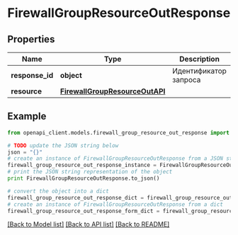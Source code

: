 # FirewallGroupResourceOutResponse


## Properties
Name | Type | Description | Notes
------------ | ------------- | ------------- | -------------
**response_id** | **object** | Идентификатор запроса | [optional] 
**resource** | [**FirewallGroupResourceOutAPI**](FirewallGroupResourceOutAPI.md) |  | 

## Example

```python
from openapi_client.models.firewall_group_resource_out_response import FirewallGroupResourceOutResponse

# TODO update the JSON string below
json = "{}"
# create an instance of FirewallGroupResourceOutResponse from a JSON string
firewall_group_resource_out_response_instance = FirewallGroupResourceOutResponse.from_json(json)
# print the JSON string representation of the object
print FirewallGroupResourceOutResponse.to_json()

# convert the object into a dict
firewall_group_resource_out_response_dict = firewall_group_resource_out_response_instance.to_dict()
# create an instance of FirewallGroupResourceOutResponse from a dict
firewall_group_resource_out_response_form_dict = firewall_group_resource_out_response.from_dict(firewall_group_resource_out_response_dict)
```
[[Back to Model list]](../README.md#documentation-for-models) [[Back to API list]](../README.md#documentation-for-api-endpoints) [[Back to README]](../README.md)



